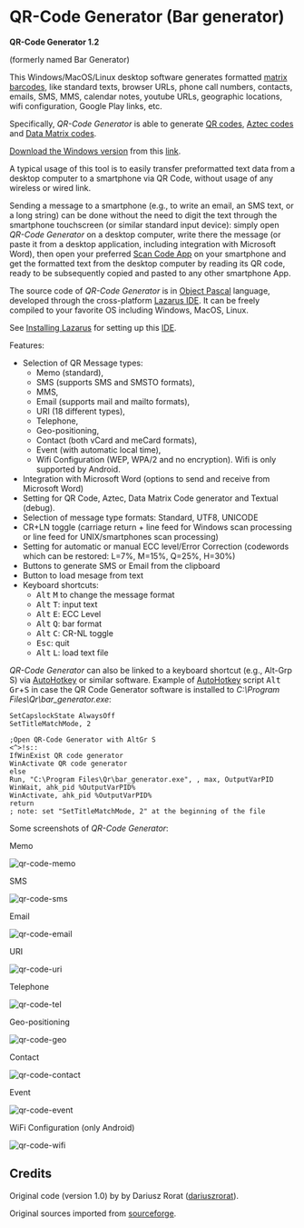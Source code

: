# QR-Code Generator (Bar generator)

**QR-Code Generator 1.2**

(formerly named Bar Generator)

This Windows/MacOS/Linux desktop software generates formatted [matrix barcodes](https://en.wikipedia.org/wiki/Barcode#Matrix_.282D.29_barcodes), like standard texts, browser URLs, phone call numbers, contacts, emails, SMS, MMS, calendar notes, youtube URLs, geographic locations, wifi configuration, Google Play links, etc.

Specifically, *QR-Code Generator* is able to generate [QR codes](https://en.wikipedia.org/wiki/QR_code), [Aztec codes](https://en.wikipedia.org/wiki/Aztec_Code) and [Data Matrix codes](https://en.wikipedia.org/wiki/Data_Matrix).

[Download the Windows version](https://github.com/Ircama/qr-code-generator/releases) from this [link](https://github.com/Ircama/qr-code-generator/releases/download/1.2/bar_generator.zip).

A typical usage of this tool is to easily transfer preformatted text data from a desktop computer to a smartphone via QR Code, without usage of any wireless or wired link.

Sending a message to a smartphone (e.g., to write an email, an SMS text, or a long string) can be done without the need to digit the text through the smartphone touchscreen (or similar standard input device): simply open *QR-Code Generator* on a desktop computer, write there the message (or paste it from a desktop application, including integration with Microsoft Word), then open your preferred [Scan Code App](https://en.wikipedia.org/wiki/Barcode_Scanner_(application)) on your smartphone and get the formatted text from the desktop computer by reading its QR code, ready to be subsequently copied and pasted to any other smartphone App.

The source code of *QR-Code Generator* is in [Object Pascal](https://en.wikipedia.org/wiki/Object_Pascal) language, developed through the cross-platform [Lazarus IDE](http://www.lazarus-ide.org/). It can be freely compiled to your favorite OS including Windows, MacOS, Linux.

See [Installing Lazarus](http://wiki.freepascal.org/Installing_Lazarus) for setting up this [IDE](https://en.wikipedia.org/wiki/Lazarus_(IDE)).

Features:

* Selection of QR Message types:
  - Memo (standard),
  - SMS (supports SMS and SMSTO formats),
  - MMS,
  - Email (supports mail and mailto formats),
  - URI (18 different types),
  - Telephone,
  - Geo-positioning,
  - Contact (both vCard and meCard formats),
  - Event (with automatic local time),
  - Wifi Configuration (WEP, WPA/2 and no encryption). Wifi is only supported by Android.
* Integration with Microsoft Word (options to send and receive from Microsoft Word)
* Setting for QR Code, Aztec, Data Matrix Code generator and Textual (debug).
* Selection of message type formats: Standard, UTF8, UNICODE
* CR+LN toggle (carriage return + line feed for Windows scan processing or line feed for UNIX/smartphones scan processing)
* Setting for automatic or manual ECC level/Error Correction (codewords which can be restored: L=7%, M=15%, Q=25%, H=30%)
* Buttons to generate SMS or Email from the clipboard
* Button to load mesage from text
* Keyboard shortcuts:
  - <kbd>Alt</kbd> <kbd>M</kbd> to change the message format
  - <kbd>Alt</kbd> <kbd>T</kbd>: input text
  - <kbd>Alt</kbd> <kbd>E</kbd>: ECC Level
  - <kbd>Alt</kbd> <kbd>Q</kbd>: bar format
  - <kbd>Alt</kbd> <kbd>C</kbd>: CR-NL toggle
  - <kbd>Esc</kbd>: quit
  - <kbd>Alt</kbd> <kbd>L</kbd>: load text file

*QR-Code Generator* can also be linked to a keyboard shortcut (e.g., Alt-Grp S) via [AutoHotkey](https://autohotkey.com/) or similar software. Example of [AutoHotkey](https://github.com/AutoHotkey/AutoHotkey) script <kbd>Alt Gr</kbd>+<kbd>S</kbd> in case the QR Code Generator software is installed to *C:\Program Files\Qr\bar_generator.exe*:

```AutoHotkey
SetCapslockState AlwaysOff
SetTitleMatchMode, 2

;Open QR-Code Generator with AltGr S
<^>!s::
IfWinExist QR code generator
WinActivate QR code generator
else
Run, "C:\Program Files\Qr\bar_generator.exe", , max, OutputVarPID
WinWait, ahk_pid %OutputVarPID%
WinActivate, ahk_pid %OutputVarPID%
return
; note: set "SetTitleMatchMode, 2" at the beginning of the file
```

Some screenshots of *QR-Code Generator*:

Memo

![qr-code-memo](https://cloud.githubusercontent.com/assets/8292987/19455469/6c9c710a-94bd-11e6-8033-3abe121793e5.png)

SMS

![qr-code-sms](https://cloud.githubusercontent.com/assets/8292987/19455474/6cac0f16-94bd-11e6-89f9-3cfeece736b6.png)

Email

![qr-code-email](https://cloud.githubusercontent.com/assets/8292987/19455476/6cb06d5e-94bd-11e6-9f99-458c2348323f.png)

URI

![qr-code-uri](https://cloud.githubusercontent.com/assets/8292987/19455475/6caed1b0-94bd-11e6-8e24-6fd3725dbcfb.png)

Telephone

![qr-code-tel](https://cloud.githubusercontent.com/assets/8292987/19455470/6c9f7ea4-94bd-11e6-860b-6d8c36bee30a.png)

Geo-positioning

![qr-code-geo](https://cloud.githubusercontent.com/assets/8292987/19455471/6ca5ada6-94bd-11e6-9416-635ed1afb115.png)

Contact

![qr-code-contact](https://cloud.githubusercontent.com/assets/8292987/19455472/6ca79f08-94bd-11e6-9fc2-70a5de07bd43.png)

Event

![qr-code-event](https://cloud.githubusercontent.com/assets/8292987/19455468/6c9aa708-94bd-11e6-933b-b59c1bbd5086.png)

WiFi Configuration (only Android)

![qr-code-wifi](https://cloud.githubusercontent.com/assets/8292987/19455473/6caa255c-94bd-11e6-8346-1349f58cbbda.png)

## Credits

Original code (version 1.0) by by Dariusz Rorat ([dariuszrorat](http://sourceforge.net/users/dariuszrorat)).

Original sources imported from [sourceforge](https://sourceforge.net/projects/bargenerator/).
